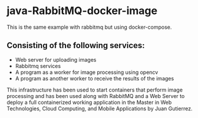 # java-RabbitMQ-docker-image

This is the same example with rabbitmq but using docker-compose. 

## Consisting of the following services:

* Web server for uploading images
* Rabbitmq services 
* A program as a worker for image processing using opencv
* A program as another worker to receive the results of the images

This infrastructure has been used to start containers that perform image processing and has been used along with RabbitMQ and a Web Server to deploy a full containerized working application in the Master in Web Technologies, Cloud Computing, and Mobile Applications by Juan Gutierrez.
